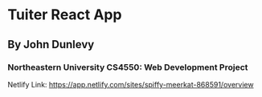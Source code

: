 # Tuiter React App

## By John Dunlevy

### Northeastern University CS4550: Web Development Project

Netlify Link: https://app.netlify.com/sites/spiffy-meerkat-868591/overview
